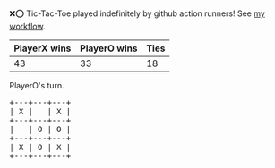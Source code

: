 :x::o: Tic-Tac-Toe played indefinitely by github action runners! See [my workflow](.github/workflows/play.yaml).

|PlayerX wins|PlayerO wins|Ties|
|-|-|-|
|43|33|18|

PlayerO's turn.

<pre>
+---+---+---+
| X |   | X |
+---+---+---+
|   | O | O |
+---+---+---+
| X | O | X |
+---+---+---+
</pre>